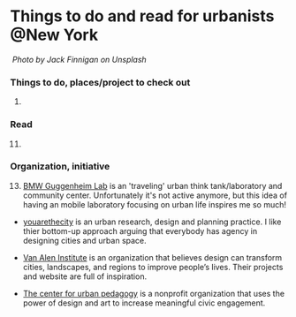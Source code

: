 
# Things to do and read for urbanists @New York

![]()
*Photo by Jack Finnigan on Unsplash*

### Things to do, places/project to check out

1.

### Read

11.

### Organization, initiative

13. [BMW Guggenheim Lab](http://www.bmwguggenheimlab.org/) is an 'traveling' urban think tank/laboratory and community center. Unfortunately it's not active anymore, but this idea of having an mobile laboratory focusing on urban life inspires me so much!

- [youarethecity](http://www.youarethecity.com/) is an urban research, design and planning practice. I like thier bottom-up approach arguing that everybody has agency in designing cities and urban space.

- [Van Alen Institute](https://www.vanalen.org/) is an organization that believes design can transform cities, landscapes, and regions to improve people’s lives. Their projects and website are full of inspiration.

- [The center for urban pedagogy](http://welcometocup.org/) is a nonprofit organization that uses the power of design and art to increase meaningful civic engagement. 
